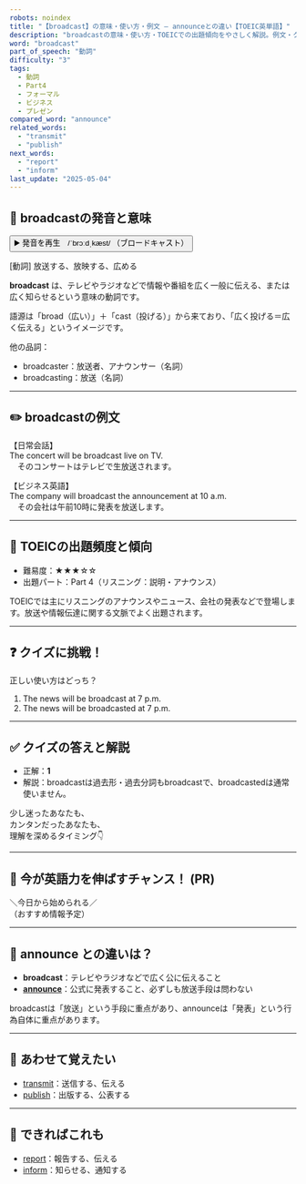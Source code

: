 ```yaml
---
robots: noindex
title: "【broadcast】の意味・使い方・例文 ― announceとの違い【TOEIC英単語】"
description: "broadcastの意味・使い方・TOEICでの出題傾向をやさしく解説。例文・クイズ付きでannounceとの違いもわかりやすく学べます。"
word: "broadcast"
part_of_speech: "動詞"
difficulty: "3"
tags:
  - 動詞
  - Part4
  - フォーマル
  - ビジネス
  - プレゼン
compared_word: "announce"
related_words:
  - "transmit"
  - "publish"
next_words:
  - "report"
  - "inform"
last_update: "2025-05-04"
---
```


## 🔰 broadcastの発音と意味

<button class="play-audio" onclick="playTTS('broadcast')">
  <span class="play-audio-main">
    ▶️ 発音を再生　/ˈbrɔːdˌkæst/
  </span>
  <span class="play-audio-sub">
    （ブロードキャスト）
  </span>
</button>

[動詞] 放送する、放映する、広める

**broadcast** は、テレビやラジオなどで情報や番組を広く一般に伝える、または広く知らせるという意味の動詞です。

語源は「broad（広い）」＋「cast（投げる）」から来ており、「広く投げる＝広く伝える」というイメージです。

他の品詞：  
- broadcaster：放送者、アナウンサー（名詞）
- broadcasting：放送（名詞）

---

## ✏️ broadcastの例文

【日常会話】  
The concert will be broadcast live on TV.  
　そのコンサートはテレビで生放送されます。

【ビジネス英語】  
The company will broadcast the announcement at 10 a.m.  
　その会社は午前10時に発表を放送します。

---

## 🎯 TOEICの出題頻度と傾向

- 難易度：★★★☆☆
- 出題パート：Part 4（リスニング：説明・アナウンス）

TOEICでは主にリスニングのアナウンスやニュース、会社の発表などで登場します。放送や情報伝達に関する文脈でよく出題されます。

---

## ❓ クイズに挑戦！

正しい使い方はどっち？

1. The news will be broadcast at 7 p.m.  
2. The news will be broadcasted at 7 p.m.

---

## ✅ クイズの答えと解説

- 正解：**1**
- 解説：broadcastは過去形・過去分詞もbroadcastで、broadcastedは通常使いません。

少し迷ったあなたも、  
カンタンだったあなたも、  
理解を深めるタイミング👇️

---

## 🚀 今が英語力を伸ばすチャンス！ (PR)

<div class="info-center">
＼今日から始められる／<br>  
（おすすめ情報予定）
</div>

---

## 🤔  announce との違いは？

- **broadcast**：テレビやラジオなどで広く公に伝えること
- **[announce](/word/announce/)**：公式に発表すること、必ずしも放送手段は問わない

broadcastは「放送」という手段に重点があり、announceは「発表」という行為自体に重点があります。

---

## 🧩 あわせて覚えたい

- [transmit](/word/transmit/)：送信する、伝える
- [publish](/word/publish/)：出版する、公表する

---

## 📖 できればこれも

- [report](/word/report/)：報告する、伝える
- [inform](/word/inform/)：知らせる、通知する

<!-- cvid: aid07_bid10 -->
